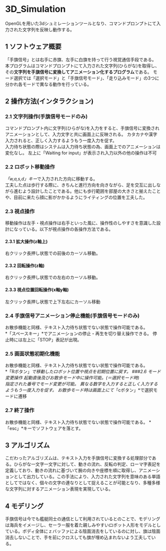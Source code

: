 # 3D_Simulation
OpenGLを用いた3dシュミレーションツールとなり、コマンドプロンプトにて入力された文字列を反映し動作する。

## 1	ソフトウェア概要
「手旗信号」とは右手に赤旗、左手に白旗を持って行う視覚通信手段である。  
本プログラムはコマンドプロンプトにて入力された文字列(ひらがな)を取得し、その**文字列を手旗信号に変換してアニメーション化するプログラム**である。
モード選択では「選択モード」と「手旗信号モード」、「走り込みモード」の3つに分かれ各モードで異なる動作を行っている。

## 2	操作方法(インタラクション)
### 2.1	文字列操作(手旗信号モードのみ)
コマンドプロンプト内に文字列(ひらがな)を入力をすると、手旗信号に変換されアニメーションとして、入力文字と共に画面上に反映される。
カタカナや漢字入力されると、正しく入力するようもう一度入力を促す。  
入力待ち状態の際はシステムは入力待ち状態の為、画面上でのアニメーションは変化なし。
左上に「Waiting for input」が表示され入力以外の他の操作は不可
### 2.2	ロボット移動操作
*「w,a,s,d」キー*で入力された方向に移動する。  
工夫した点は歩行する際に、きちんと進行方向を向きながら、足を交互に出しながら進むよう設計したことである。他にも歩行範囲を部屋の大きさと揃えたことや、目前に来たら顔に影がかかるようにライティングの位置を工夫した。

### 2.3	視点操作
移動操作は左手・視点操作は右手といった風に、操作性のしやすさを意識した設計になっている。以下が視点操作の各操作方法である。
#### 2.3.1	拡大操作(z軸上)
右クリック長押し状態での前後のカーソル移動。
#### 2.3.2	回転操作(z軸)
右クリック長押し状態での左右のカーソル移動。
#### 2.3.3	視点位置回転操作(x軸y軸)
左クリック長押し状態で上下左右にカーソル移動
	 
### 2.4	手旗信号アニメーション停止機能(手旗信号モードのみ)
お散歩機能と同様、テキスト入力待ち状態でない状態で操作可能である。  
*「スペースキー」*でアニメーションの停止・再生を切り替え操作できる。
停止時には左上に「STOP」表記が出現。
### 2.5	画面状態初期化機能
お散歩機能と同様、テキスト入力待ち状態でない状態で操作可能である。  
*「Rボタン」*で移動したロボット位置や視点を初期位置に戻す。
###2.6	モード変更操作
起動直後及びお散歩モード中に操作可能。(＝選択モード時)  
指定された番号でモード変更が可能。
異なる数字を入力すると正しく入力するようもう一度入力を促す。
お散歩モード時は画面上にて*「cボタン」*で選択モードに遷移
### 2.7	終了操作
お散歩機能と同様、テキスト入力待ち状態でない状態で操作可能である。
*「esc」*キーでソフトウェアを落とす。
 
## 3	アルゴリズム
こだわったアルゴリズムは、テキスト入力を手旗信号に変換する処理部分である。ひらがな一文字一文字に対して、動きの流れ、反転の判定、ローマ字表記を定義しており、動きの流れに基づいて腕の向きや座標を順に取得し、アニメーションとして出力している。この手法により、入力された文字列を意味のある単語としてではなく、個々の文字の連なりとして捉えることが可能となり、多種多様な文字列に対するアニメーション表現を実現している。
## 4	モデリング
手旗信号は今でも艦艇同士の通信として利用されているとのことで、モデリングは海兵をイメージし、セーラー服を着た親しみやすいロボット人形をモデルとしている。ボディ全体にｚバッファによる陰面消去をしているのに対し、旗は陰面消去しないことで、手を前にクロスしても旗が埋め込まれないよう工夫している。
 
